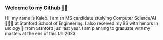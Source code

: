 ### Welcome to my Github 🤙🏾

Hi, my name is Kaleb. I am an MS candidate studying Computer Science/AI 👨🏿‍💻 at Stanford School of Engineering. I also received my BS with honors in Biology 🧬 from Stanford just last year. I am planning to graduate with my masters at the end of this fall 2023.

